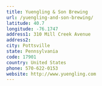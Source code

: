 ```yaml
---
title: Yuengling & Son Brewing
url: /yuengling-and-son-brewing/
latitude: 40.7
longitude: -76.1747
address1: 310 Mill Creek Avenue
address2: 
city: Pottsville
state: Pennsylvania
code: 17901
country: United States
phone: 570-622-0153
website: http://www.yuengling.com
---
```


